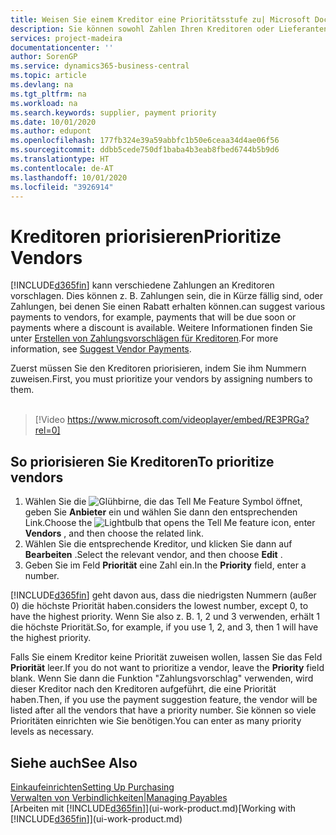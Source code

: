 ```yaml
---
title: Weisen Sie einem Kreditor eine Prioritätsstufe zu| Microsoft Docs
description: Sie können sowohl Zahlen Ihren Kreditoren oder Lieferanten zuweisen, um sie zu priorisieren und Zahlungsvorschläge in  Business Central zu erleichtern.
services: project-madeira
documentationcenter: ''
author: SorenGP
ms.service: dynamics365-business-central
ms.topic: article
ms.devlang: na
ms.tgt_pltfrm: na
ms.workload: na
ms.search.keywords: supplier, payment priority
ms.date: 10/01/2020
ms.author: edupont
ms.openlocfilehash: 177fb324e39a59abbfc1b50e6ceaa34d4ae06f56
ms.sourcegitcommit: ddbb5cede750df1baba4b3eab8fbed6744b5b9d6
ms.translationtype: HT
ms.contentlocale: de-AT
ms.lasthandoff: 10/01/2020
ms.locfileid: "3926914"
---
```

# <a name="prioritize-vendors"></a><span data-ttu-id="01766-103">Kreditoren priorisieren</span><span class="sxs-lookup"><span data-stu-id="01766-103">Prioritize Vendors</span></span>
[!INCLUDE[d365fin](includes/d365fin_md.md)] <span data-ttu-id="01766-104">kann verschiedene Zahlungen an Kreditoren vorschlagen. Dies können z. B. Zahlungen sein, die in Kürze fällig sind, oder Zahlungen, bei denen Sie einen Rabatt erhalten können.</span><span class="sxs-lookup"><span data-stu-id="01766-104">can suggest various payments to vendors, for example, payments that will be due soon or payments where a discount is available.</span></span> <span data-ttu-id="01766-105">Weitere Informationen finden Sie unter [Erstellen von Zahlungsvorschlägen für Kreditoren](payables-how-suggest-vendor-payments.md).</span><span class="sxs-lookup"><span data-stu-id="01766-105">For more information, see [Suggest Vendor Payments](payables-how-suggest-vendor-payments.md).</span></span>

<span data-ttu-id="01766-106">Zuerst müssen Sie den Kreditoren priorisieren, indem Sie ihm Nummern zuweisen.</span><span class="sxs-lookup"><span data-stu-id="01766-106">First, you must prioritize your vendors by assigning numbers to them.</span></span>
<br><br>
> [!Video https://www.microsoft.com/videoplayer/embed/RE3PRGa?rel=0]

## <a name="to-prioritize-vendors"></a><span data-ttu-id="01766-107">So priorisieren Sie Kreditoren</span><span class="sxs-lookup"><span data-stu-id="01766-107">To prioritize vendors</span></span>
1. <span data-ttu-id="01766-108">Wählen Sie die ![Glühbirne, die das Tell Me Feature](media/ui-search/search_small.png "Tell Me-Funktion") Symbol öffnet, geben Sie **Anbieter** ein und wählen Sie dann den entsprechenden Link.</span><span class="sxs-lookup"><span data-stu-id="01766-108">Choose the ![Lightbulb that opens the Tell Me feature](media/ui-search/search_small.png "Tell me what you want to do") icon, enter **Vendors** , and then choose the related link.</span></span>
2. <span data-ttu-id="01766-109">Wählen Sie die entsprechende Kreditor, und klicken Sie dann auf **Bearbeiten** .</span><span class="sxs-lookup"><span data-stu-id="01766-109">Select the relevant vendor, and then choose **Edit** .</span></span>
3. <span data-ttu-id="01766-110">Geben Sie im Feld **Priorität** eine Zahl ein.</span><span class="sxs-lookup"><span data-stu-id="01766-110">In the **Priority** field, enter a number.</span></span>

[!INCLUDE[d365fin](includes/d365fin_md.md)] <span data-ttu-id="01766-111">geht davon aus, dass die niedrigsten Nummern (außer 0) die höchste Priorität haben.</span><span class="sxs-lookup"><span data-stu-id="01766-111">considers the lowest number, except 0, to have the highest priority.</span></span> <span data-ttu-id="01766-112">Wenn Sie also z. B. 1, 2 und 3 verwenden, erhält 1 die höchste Priorität.</span><span class="sxs-lookup"><span data-stu-id="01766-112">So, for example, if you use 1, 2, and 3, then 1 will have the highest priority.</span></span>

<span data-ttu-id="01766-113">Falls Sie einem Kreditor keine Priorität zuweisen wollen, lassen Sie das Feld **Priorität** leer.</span><span class="sxs-lookup"><span data-stu-id="01766-113">If you do not want to prioritize a vendor, leave the **Priority** field blank.</span></span> <span data-ttu-id="01766-114">Wenn Sie dann die Funktion "Zahlungsvorschlag" verwenden, wird dieser Kreditor nach den Kreditoren aufgeführt, die eine Priorität haben.</span><span class="sxs-lookup"><span data-stu-id="01766-114">Then, if you use the payment suggestion feature, the vendor will be listed after all the vendors that have a priority number.</span></span> <span data-ttu-id="01766-115">Sie können so viele Prioritäten einrichten wie Sie benötigen.</span><span class="sxs-lookup"><span data-stu-id="01766-115">You can enter as many priority levels as necessary.</span></span>

## <a name="see-also"></a><span data-ttu-id="01766-116">Siehe auch</span><span class="sxs-lookup"><span data-stu-id="01766-116">See Also</span></span>
[<span data-ttu-id="01766-117">Einkaufeinrichten</span><span class="sxs-lookup"><span data-stu-id="01766-117">Setting Up Purchasing</span></span>](purchasing-setup-purchasing.md)  
[<span data-ttu-id="01766-118">Verwalten von Verbindlichkeiten|</span><span class="sxs-lookup"><span data-stu-id="01766-118">Managing Payables</span></span>](payables-manage-payables.md)  
<span data-ttu-id="01766-119">[Arbeiten mit [!INCLUDE[d365fin](includes/d365fin_md.md)]](ui-work-product.md)</span><span class="sxs-lookup"><span data-stu-id="01766-119">[Working with [!INCLUDE[d365fin](includes/d365fin_md.md)]](ui-work-product.md)</span></span>
